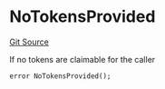 # NoTokensProvided
[Git Source](https://github.com/FloorDAO/floor-v2/blob/c8169a0594ad07a37d169672a50f4155c41be809/src/contracts/actions/nftx/SellNftsForEth.sol)

If no tokens are claimable for the caller


```solidity
error NoTokensProvided();
```

